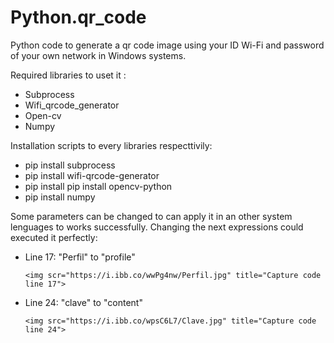 # Python.qr_code
Python code to generate a qr code image using your ID Wi-Fi and password of your own network in Windows systems. 

Required libraries to uset it :

- Subprocess
- Wifi_qrcode_generator 
- Open-cv
- Numpy

Installation scripts to every libraries respecttivily:

- pip install subprocess
- pip install wifi-qrcode-generator
- pip install pip install opencv-python
- pip install numpy

Some parameters can be changed to can apply it in an other system lenguages to works successfully. Changing the next expressions could executed it perfectly:

- Line 17: "Perfil" to "profile"

      <img scr="https://i.ibb.co/wwPg4nw/Perfil.jpg" title="Capture code line 17">
      
- Line 24: "clave" to "content"

      <img src="https://i.ibb.co/wpsC6L7/Clave.jpg" title="Capture code line 24">












